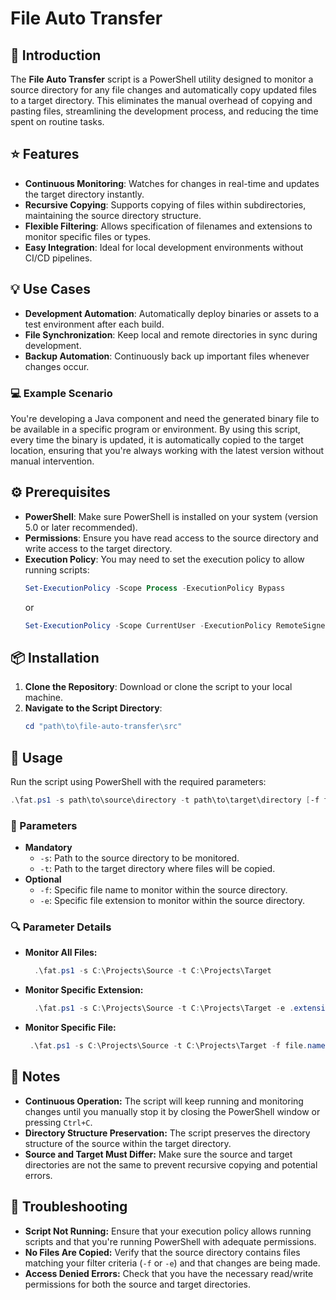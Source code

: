 # File Auto Transfer

## :blue_book: Introduction

The **File Auto Transfer** script is a PowerShell utility designed to monitor a source directory for any file changes and automatically copy updated files to a target directory. This eliminates the manual overhead of copying and pasting files, streamlining the development process, and reducing the time spent on routine tasks.

## :star: Features

- **Continuous Monitoring**: Watches for changes in real-time and updates the target directory instantly.
- **Recursive Copying**: Supports copying of files within subdirectories, maintaining the source directory structure.
- **Flexible Filtering**: Allows specification of filenames and extensions to monitor specific files or types.
- **Easy Integration**: Ideal for local development environments without CI/CD pipelines.

## :bulb: Use Cases

- **Development Automation**: Automatically deploy binaries or assets to a test environment after each build.
- **File Synchronization**: Keep local and remote directories in sync during development.
- **Backup Automation**: Continuously back up important files whenever changes occur.

### :computer: Example Scenario

You're developing a Java component and need the generated binary file to be available in a specific program or environment. By using this script, every time the binary is updated, it is automatically copied to the target location, ensuring that you're always working with the latest version without manual intervention.

## :gear: Prerequisites

- **PowerShell**: Make sure PowerShell is installed on your system (version 5.0 or later recommended).
- **Permissions**: Ensure you have read access to the source directory and write access to the target directory.
- **Execution Policy**: You may need to set the execution policy to allow running scripts:
    ```powershell
  Set-ExecutionPolicy -Scope Process -ExecutionPolicy Bypass
  ```
  or
  ```powershell
  Set-ExecutionPolicy -Scope CurrentUser -ExecutionPolicy RemoteSigned
  ```

## :package: Installation

1. **Clone the Repository**: Download or clone the script to your local machine.
2. **Navigate to the Script Directory**:
   ```powershell
   cd "path\to\file-auto-transfer\src"
   ```

## :rocket: Usage

Run the script using PowerShell with the required parameters:
```powershell
.\fat.ps1 -s path\to\source\directory -t path\to\target\directory [-f filename] [-e extension]
```

### :page_facing_up: Parameters

- **Mandatory**
  - ```-s```: Path to the source directory to be monitored.
  - ```-t```: Path to the target directory where files will be copied.
- **Optional**
  - ```-f```: Specific file name to monitor within the source directory.
  - ```-e```: Specific file extension to monitor within the source directory.

### :mag: Parameter Details

- **Monitor All Files:**
  ```powershell
    .\fat.ps1 -s C:\Projects\Source -t C:\Projects\Target
  ```
- **Monitor Specific Extension:**
  ```powershell
    .\fat.ps1 -s C:\Projects\Source -t C:\Projects\Target -e .extension
  ```
- **Monitor Specific File:**
  ```powershell
   .\fat.ps1 -s C:\Projects\Source -t C:\Projects\Target -f file.name
  ```

## :memo: Notes

- **Continuous Operation:** The script will keep running and monitoring changes until you manually stop it by closing the PowerShell window or pressing ```Ctrl+C```.
- **Directory Structure Preservation:** The script preserves the directory structure of the source within the target directory.
- **Source and Target Must Differ:** Make sure the source and target directories are not the same to prevent recursive copying and potential errors.

## :wrench: Troubleshooting

- **Script Not Running:** Ensure that your execution policy allows running scripts and that you're running PowerShell with adequate permissions.
- **No Files Are Copied:** Verify that the source directory contains files matching your filter criteria (```-f``` or ```-e```) and that changes are being made.
- **Access Denied Errors:** Check that you have the necessary read/write permissions for both the source and target directories.
